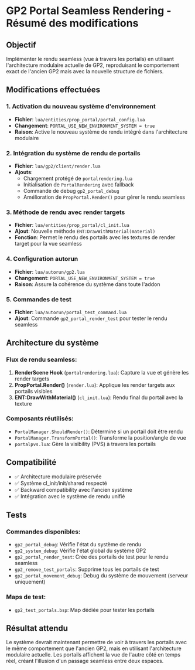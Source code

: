 # GP2 Portal Seamless Rendering - Résumé des modifications

## Objectif

Implémenter le rendu seamless (vue à travers les portails) en utilisant l'architecture modulaire actuelle de GP2, reproduisant le comportement exact de l'ancien GP2 mais avec la nouvelle structure de fichiers.

## Modifications effectuées

### 1. Activation du nouveau système d'environnement

- **Fichier**: `lua/entities/prop_portal/portal_config.lua`
- **Changement**: `PORTAL_USE_NEW_ENVIRONMENT_SYSTEM = true`
- **Raison**: Active le nouveau système de rendu intégré dans l'architecture modulaire

### 2. Intégration du système de rendu de portails

- **Fichier**: `lua/gp2/client/render.lua`
- **Ajouts**:
  - Chargement protégé de `portalrendering.lua`
  - Initialisation de `PortalRendering` avec fallback
  - Commande de debug `gp2_portal_debug`
  - Amélioration de `PropPortal.Render()` pour gérer le rendu seamless

### 3. Méthode de rendu avec render targets

- **Fichier**: `lua/entities/prop_portal/cl_init.lua`
- **Ajout**: Nouvelle méthode `ENT:DrawWithMaterial(material)`
- **Fonction**: Permet le rendu des portails avec les textures de render target pour la vue seamless

### 4. Configuration autorun

- **Fichier**: `lua/autorun/gp2.lua`
- **Changement**: `PORTAL_USE_NEW_ENVIRONMENT_SYSTEM = true`
- **Raison**: Assure la cohérence du système dans toute l'addon

### 5. Commandes de test

- **Fichier**: `lua/autorun/portal_test_command.lua`
- **Ajout**: Commande `gp2_portal_render_test` pour tester le rendu seamless

## Architecture du système

### Flux de rendu seamless:

1. **RenderScene Hook** (`portalrendering.lua`): Capture la vue et génère les render targets
2. **PropPortal.Render()** (`render.lua`): Applique les render targets aux portails visibles
3. **ENT:DrawWithMaterial()** (`cl_init.lua`): Rendu final du portail avec la texture

### Composants réutilisés:

- `PortalManager.ShouldRender()`: Détermine si un portail doit être rendu
- `PortalManager.TransformPortal()`: Transforme la position/angle de vue
- `portalpvs.lua`: Gère la visibility (PVS) à travers les portails

## Compatibilité

- ✅ Architecture modulaire préservée
- ✅ Système cl_init/init/shared respecté
- ✅ Backward compatibility avec l'ancien système
- ✅ Intégration avec le système de rendu unifié

## Tests

### Commandes disponibles:

- `gp2_portal_debug`: Vérifie l'état du système de rendu
- `gp2_system_debug`: Vérifie l'état global du système GP2
- `gp2_portal_render_test`: Crée des portails de test pour le rendu seamless
- `gp2_remove_test_portals`: Supprime tous les portails de test
- `gp2_portal_movement_debug`: Debug du système de mouvement (serveur uniquement)

### Maps de test:

- `gp2_test_portals.bsp`: Map dédiée pour tester les portails

## Résultat attendu

Le système devrait maintenant permettre de voir à travers les portails avec le même comportement que l'ancien GP2, mais en utilisant l'architecture modulaire actuelle. Les portails affichent la vue de l'autre côté en temps réel, créant l'illusion d'un passage seamless entre deux espaces.
